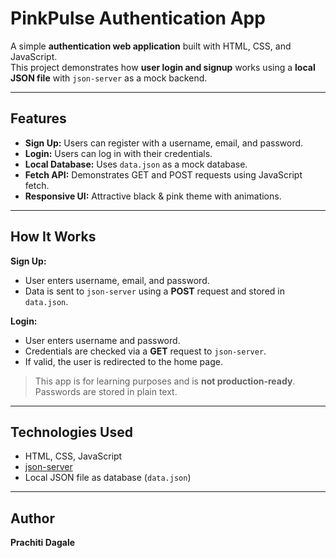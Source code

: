 # PinkPulse Authentication App

A simple **authentication web application** built with HTML, CSS, and JavaScript.  
This project demonstrates how **user login and signup** works using a **local JSON file** with `json-server` as a mock backend.  

---

## Features

- **Sign Up:** Users can register with a username, email, and password.
- **Login:** Users can log in with their credentials.
- **Local Database:** Uses `data.json` as a mock database.
- **Fetch API:** Demonstrates GET and POST requests using JavaScript fetch.
- **Responsive UI:** Attractive black & pink theme with animations.

---

## How It Works

**Sign Up:**  
- User enters username, email, and password.  
- Data is sent to `json-server` using a **POST** request and stored in `data.json`.

**Login:**  
- User enters username and password.  
- Credentials are checked via a **GET** request to `json-server`.  
- If valid, the user is redirected to the home page.

> This app is for learning purposes and is **not production-ready**. Passwords are stored in plain text.

---

## Technologies Used

- HTML, CSS, JavaScript  
- [json-server](https://www.npmjs.com/package/json-server)  
- Local JSON file as database (`data.json`)

---

## Author

**Prachiti Dagale**
